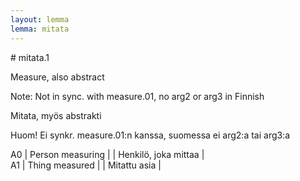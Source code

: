 ```yaml
---
layout: lemma
lemma: mitata
---
```


<div class="sense">
# <span class="sensename">mitata.1</span>

<span class="description">Measure, also abstract</span>

Note: Not in sync. with measure.01, no arg2 or arg3 in Finnish

<span class="description">Mitata, myös abstrakti</span>

Huom! Ei synkr. measure.01:n kanssa, suomessa ei arg2:a tai arg3:a

A0 | Person measuring |   | Henkilö, joka mittaa |  
A1 | Thing measured |   | Mitattu asia |  

</div>

